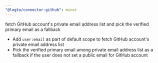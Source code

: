 ```yaml
---
"@logto/connector-github": minor
---
```


fetch GitHub account's private email address list and pick the verified primary email as a fallback

- Add `user:email` as part of default scope to fetch GitHub account's private email address list
- Pick the verified primary email among private email address list as a fallback if the user does not set a public email for GitHub account
